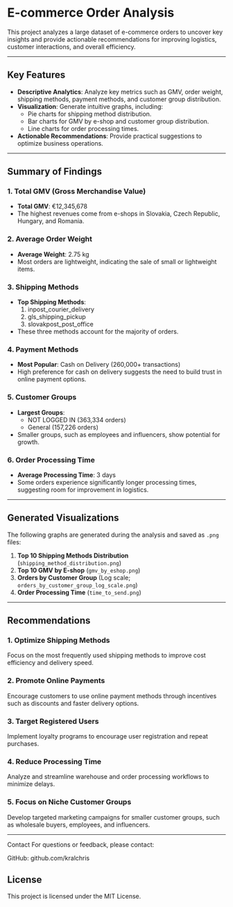 # E-commerce Order Analysis

This project analyzes a large dataset of e-commerce orders to uncover key insights and provide actionable recommendations for improving logistics, customer interactions, and overall efficiency.

---

## **Key Features**
- **Descriptive Analytics**: Analyze key metrics such as GMV, order weight, shipping methods, payment methods, and customer group distribution.
- **Visualization**: Generate intuitive graphs, including:
  - Pie charts for shipping method distribution.
  - Bar charts for GMV by e-shop and customer group distribution.
  - Line charts for order processing times.
- **Actionable Recommendations**: Provide practical suggestions to optimize business operations.

---

## **Summary of Findings**
### 1. Total GMV (Gross Merchandise Value)
- **Total GMV**: €12,345,678
- The highest revenues come from e-shops in Slovakia, Czech Republic, Hungary, and Romania.

### 2. Average Order Weight
- **Average Weight**: 2.75 kg
- Most orders are lightweight, indicating the sale of small or lightweight items.

### 3. Shipping Methods
- **Top Shipping Methods**:
  1. inpost_courier_delivery
  2. gls_shipping_pickup
  3. slovakpost_post_office
- These three methods account for the majority of orders.

### 4. Payment Methods
- **Most Popular**: Cash on Delivery (260,000+ transactions)
- High preference for cash on delivery suggests the need to build trust in online payment options.

### 5. Customer Groups
- **Largest Groups**: 
  - NOT LOGGED IN (363,334 orders)
  - General (157,226 orders)
- Smaller groups, such as employees and influencers, show potential for growth.

### 6. Order Processing Time
- **Average Processing Time**: 3 days
- Some orders experience significantly longer processing times, suggesting room for improvement in logistics.

---

## **Generated Visualizations**
The following graphs are generated during the analysis and saved as `.png` files:
1. **Top 10 Shipping Methods Distribution** (`shipping_method_distribution.png`)
2. **Top 10 GMV by E-shop** (`gmv_by_eshop.png`)
3. **Orders by Customer Group** (Log scale; `orders_by_customer_group_log_scale.png`)
4. **Order Processing Time** (`time_to_send.png`)

---

## **Recommendations**
### 1. Optimize Shipping Methods
Focus on the most frequently used shipping methods to improve cost efficiency and delivery speed.

### 2. Promote Online Payments
Encourage customers to use online payment methods through incentives such as discounts and faster delivery options.

### 3. Target Registered Users
Implement loyalty programs to encourage user registration and repeat purchases.

### 4. Reduce Processing Time
Analyze and streamline warehouse and order processing workflows to minimize delays.

### 5. Focus on Niche Customer Groups
Develop targeted marketing campaigns for smaller customer groups, such as wholesale buyers, employees, and influencers.

---

Contact
For questions or feedback, please contact:

GitHub: github.com/kralchris

## License
This project is licensed under the MIT License.
